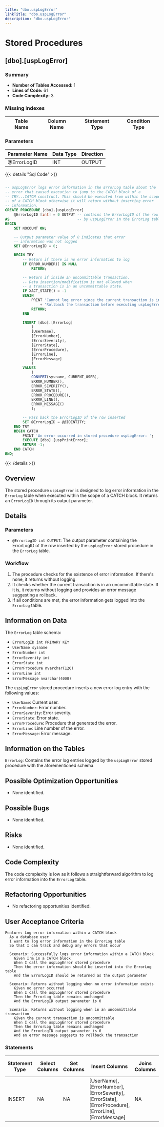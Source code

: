 ```yaml
---
title: "dbo.uspLogError"
linkTitle: "dbo.uspLogError"
description: "dbo.uspLogError"
---
```


# Stored Procedures

## [dbo].[uspLogError]
### Summary


- **Number of Tables Accessed:** 1
- **Lines of Code:** 61
- **Code Complexity:** 3
### Missing Indexes

| Table Name | Column Name | Statement Type | Condition Type |
|---|---|---|---|


### Parameters

| Parameter Name | Data Type | Direction |
|---|---|---|
| @ErrorLogID | INT | OUTPUT |

{{< details "Sql Code" >}}
```sql

-- uspLogError logs error information in the ErrorLog table about the 
-- error that caused execution to jump to the CATCH block of a 
-- TRY...CATCH construct. This should be executed from within the scope 
-- of a CATCH block otherwise it will return without inserting error 
-- information. 
CREATE PROCEDURE [dbo].[uspLogError] 
    @ErrorLogID [int] = 0 OUTPUT -- contains the ErrorLogID of the row inserted
AS                               -- by uspLogError in the ErrorLog table
BEGIN
    SET NOCOUNT ON;

    -- Output parameter value of 0 indicates that error 
    -- information was not logged
    SET @ErrorLogID = 0;

    BEGIN TRY
        -- Return if there is no error information to log
        IF ERROR_NUMBER() IS NULL
            RETURN;

        -- Return if inside an uncommittable transaction.
        -- Data insertion/modification is not allowed when 
        -- a transaction is in an uncommittable state.
        IF XACT_STATE() = -1
        BEGIN
            PRINT 'Cannot log error since the current transaction is in an uncommittable state. ' 
                + 'Rollback the transaction before executing uspLogError in order to successfully log error information.';
            RETURN;
        END

        INSERT [dbo].[ErrorLog] 
            (
            [UserName], 
            [ErrorNumber], 
            [ErrorSeverity], 
            [ErrorState], 
            [ErrorProcedure], 
            [ErrorLine], 
            [ErrorMessage]
            ) 
        VALUES 
            (
            CONVERT(sysname, CURRENT_USER), 
            ERROR_NUMBER(),
            ERROR_SEVERITY(),
            ERROR_STATE(),
            ERROR_PROCEDURE(),
            ERROR_LINE(),
            ERROR_MESSAGE()
            );

        -- Pass back the ErrorLogID of the row inserted
        SET @ErrorLogID = @@IDENTITY;
    END TRY
    BEGIN CATCH
        PRINT 'An error occurred in stored procedure uspLogError: ';
        EXECUTE [dbo].[uspPrintError];
        RETURN -1;
    END CATCH
END;

```
{{< /details >}}
## Overview

The stored procedure `uspLogError` is designed to log error information in the `ErrorLog` table when executed within the scope of a CATCH block. It returns an `ErrorLogID` through its output parameter.

## Details

### Parameters

- `@ErrorLogID int OUTPUT`: The output parameter containing the ErrorLogID of the row inserted by the `uspLogError` stored procedure in the `ErrorLog` table.

### Workflow

1. The procedure checks for the existence of error information. If there's none, it returns without logging.
2. It checks whether the current transaction is in an uncommittable state. If it is, it returns without logging and provides an error message suggesting a rollback.
3. If all conditions are met, the error information gets logged into the `ErrorLog` table.

## Information on Data

The `ErrorLog` table schema:

- `ErrorLogID int PRIMARY KEY`
- `UserName sysname`
- `ErrorNumber int`
- `ErrorSeverity int`
- `ErrorState int`
- `ErrorProcedure nvarchar(126)`
- `ErrorLine int`
- `ErrorMessage nvarchar(4000)`

The `uspLogError` stored procedure inserts a new error log entry with the following values:

- `UserName`: Current user.
- `ErrorNumber`: Error number.
- `ErrorSeverity`: Error severity.
- `ErrorState`: Error state.
- `ErrorProcedure`: Procedure that generated the error.
- `ErrorLine`: Line number of the error.
- `ErrorMessage`: Error message.

## Information on the Tables

`ErrorLog`: Contains the error log entries logged by the `uspLogError` stored procedure with the aforementioned schema.

## Possible Optimization Opportunities

- None identified.

## Possible Bugs

- None identified.

## Risks

- None identified.

## Code Complexity

The code complexity is low as it follows a straightforward algorithm to log error information into the `ErrorLog` table.

## Refactoring Opportunities

- No refactoring opportunities identified.

## User Acceptance Criteria

```gherkin
Feature: Log error information within a CATCH block
  As a database user
  I want to log error information in the ErrorLog table
  So that I can track and debug any errors that occur

  Scenario: Successfully logs error information within a CATCH block
    Given I'm in a CATCH block
    When I call the uspLogError stored procedure
    Then the error information should be inserted into the ErrorLog table
    And the ErrorLogID should be returned as the output parameter

  Scenario: Returns without logging when no error information exists
    Given no error occurred
    When I call the uspLogError stored procedure
    Then the ErrorLog table remains unchanged
    And the ErrorLogID output parameter is 0

  Scenario: Returns without logging when in an uncommittable transaction
    Given the current transaction is uncommittable
    When I call the uspLogError stored procedure
    Then the ErrorLog table remains unchanged
    And the ErrorLogID output parameter is 0
    And an error message suggests to rollback the transaction
```
### Statements

| Statement Type | Select Columns | Set Columns | Insert Columns | Joins Columns | Where Columns | Order By Columns | Group By Columns | Having Columns | Table Name |
|---|---|---|---|---|---|---|---|---|---|
| INSERT | NA | NA | [UserName], [ErrorNumber], [ErrorSeverity], [ErrorState], [ErrorProcedure], [ErrorLine], [ErrorMessage] | NA | NA |  |  |  | [dbo].[ErrorLog] |

